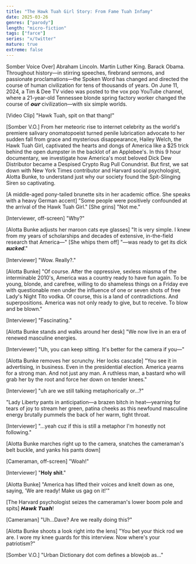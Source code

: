 ```yaml
---
title: "The Hawk Tuah Girl Story: From Fame Tuah Infamy"
date: 2025-03-26
genres: ["parody"]
length: "micro-fiction"
tags: ["farce"]
series: "x/twitter"
mature: true
extreme: false
---
```

Somber Voice Over] Abraham Lincoln. Martin Luther King. Barack Obama. Throughout history—in stirring speeches, firebrand sermons, and passionate proclamations—the Spoken Word has changed and directed the course of human civilization for tens of thousands of years. On June 11, 2024, a Tim & Dee TV video was posted to the vox pop YouTube channel, where a 21-year-old Tennessee blonde spring factory worker changed the course of 𝙤𝙪𝙧 civilization—with six simple worlds.

[Video Clip] "Hawk Tuah, spit on that thang!"

[Somber V.O.] From her meteoric rise to internet celebrity as the world's premiere salivary onomatopoeist turned penile lubrication advocate to her sudden fall from grace and mysterious disappearance, Hailey Welch, the Hawk Tuah Girl, captivated the hearts and dongs of America like a $25 trick behind the open dumpster in the backlot of an Applebee's. In this 9 hour documentary, we investigate how America's most beloved Dick Dew Distributor became a Despised Crypto Rug Pull Conundrist. But first, we sat down with New York Times contributor and Harvard social psychologist, Alotta Bunke, to understand just why our society found the Spit-Slinging Siren so captivating.

[A middle-aged pony-tailed brunette sits in her academic office. She speaks with a heavy German accent] "Some people were positively confounded at the arrival of the Hawk Tuah Girl." [She grins] "Not me."

[Interviewer, off-screen] "Why?"

[Alotta Bunke adjusts her maroon cats eye glasses]  "It is very simple. I knew from my years of scholarships and decades of extensive, in-the-field research that America—" [She whips them off] "—was ready to get its dick 𝒔𝒖𝒄𝒌𝒆𝒅."

[Interviewer] "Wow. Really?." 

[Alotta Bunke] "Of course. After the oppressive, sexless miasma of the interminable 2010's, America was a country ready to have fun again. To be young, blonde, and carefree, willing to do shameless things on a Friday eve with questionable men under the influence of one or seven shots of free Lady's Night Tito vodka. Of course, this is a land of contradictions. And superpositions. America was not only ready to give, but to receive. To blow and be blown."

[Interviewer] "Fascinating."

[Alotta Bunke stands and walks around her desk] "We now live in an era of renewed masculine energies. 

[Interviewer] "Uh, you can keep sitting. It's better for the camera if you—"

[Alotta Bunke removes her scrunchy. Her locks cascade] "You see it in advertising, in business. Even in the presidential election. America yearns for a strong man. And not just any man. A ruthless man, a bastard who will grab her by the root and force her down on tender knees."

[Interviewer] "uh are we still talking metaphorically or...?"

"Lady Liberty pants in anticipation—a brazen bitch in heat—yearning for tears of joy to stream her green, patina cheeks as this newfound masculine energy brutally pummels the back of her warm, tight throat.

[Interviewer] "...yeah cuz if this is still a metaphor I'm honestly not following."

[Alotta Bunke marches right up to the camera, snatches the cameraman's belt buckle, and yanks his pants down]

[Cameraman, off-screen] "Woah!"

[Interviewer] "𝐇𝐨𝐥𝐲 𝐬𝐡𝐢𝐭."

[Alotta Bunke] "America has lifted their voices and knelt down as one, saying, 'We are ready! Make us gag on it!'"

[The Harvard psychologist seizes the cameraman's lower boom pole and spits] 𝙃𝙖𝙬𝙠 𝙏𝙪𝙖𝙝!

[Cameraman] "Uh...Dave? Are we really doing this?"

[Alotta Bunke shoots a look right into the lens] "You bet your thick rod we are. I wore my knee guards for this interview. Now where's your patriotism?"

[Somber V.O.] "Urban Dictionary dot com defines a blowjob as..."